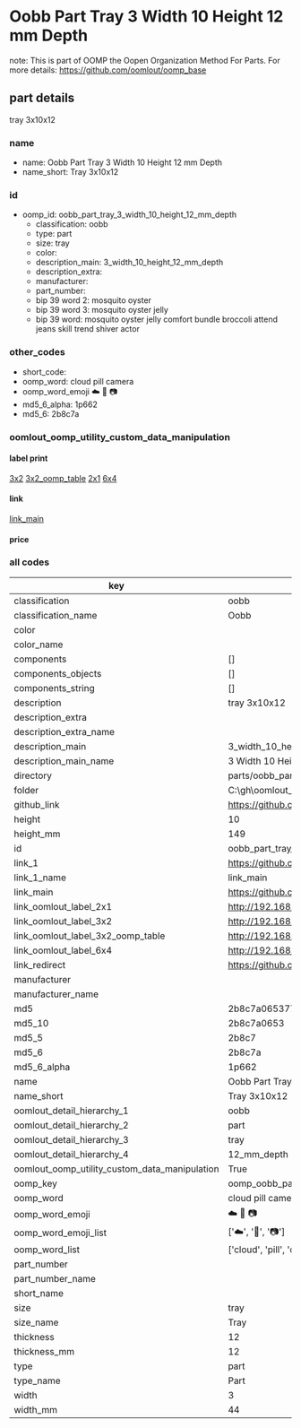 # Oobb Part Tray 3 Width 10 Height 12 mm Depth  

note: This is part of OOMP the Oopen Organization Method For Parts. For more details: https://github.com/oomlout/oomp_base

##  part details
  



tray 3x10x12



### name
* name: Oobb Part Tray 3 Width 10 Height 12 mm Depth
* name_short: Tray 3x10x12 
### id
* oomp_id: oobb_part_tray_3_width_10_height_12_mm_depth
  * classification: oobb
  * type: part
  * size: tray
  * color: 
  * description_main: 3_width_10_height_12_mm_depth
  * description_extra: 
  * manufacturer: 
  * part_number: 
  * bip 39 word 2: mosquito oyster
  * bip 39 word 3: mosquito oyster jelly
  * bip 39 word: mosquito oyster jelly comfort bundle broccoli attend jeans skill trend shiver actor

### other_codes
* short_code: 
* oomp_word: cloud pill camera
* oomp_word_emoji :cloud: :pill: :camera:
* md5_6_alpha: 1p662
* md5_6: 2b8c7a






### oomlout_oomp_utility_custom_data_manipulation
#### label print
[3x2](http://192.168.1.245:1112/?label=oomp%201p662)
[3x2_oomp_table](http://192.168.1.108:1112/?label=oomp%201p662)
[2x1](http://192.168.1.242:1112/?label=oomp%201p662)
[6x4](http://192.168.1.55:1112/?label=oomp%201p662)    

#### link

[link_main](https://github.com/oomlout/oomlout_oobb_version_4_generated_parts/tree/main/navigation_oomp/oobb/part/tray/3_width_10_height_12_mm_depth/part)                              

#### price







### all codes 
| key | value |  
| --- | --- |  
| classification | oobb |  
| classification_name | Oobb |  
| color |  |  
| color_name |  |  
| components | [] |  
| components_objects | [] |  
| components_string | [] |  
| description | tray 3x10x12 |  
| description_extra |  |  
| description_extra_name |  |  
| description_main | 3_width_10_height_12_mm_depth |  
| description_main_name | 3 Width 10 Height 12 mm Depth |  
| directory | parts/oobb_part_tray_3_width_10_height_12_mm_depth |  
| folder | C:\gh\oomlout_oobb_version_4_generated_parts\parts\oobb_part_tray_3_width_10_height_12_mm_depth |  
| github_link | https://github.com/oomlout/oomlout_oomp_part_src/tree/main/parts/oobb_part_tray_3_width_10_height_12_mm_depth |  
| height | 10 |  
| height_mm | 149 |  
| id | oobb_part_tray_3_width_10_height_12_mm_depth |  
| link_1 | https://github.com/oomlout/oomlout_oobb_version_4_generated_parts/tree/main/navigation_oomp/oobb/part/tray/3_width_10_height_12_mm_depth/part |  
| link_1_name | link_main |  
| link_main | https://github.com/oomlout/oomlout_oobb_version_4_generated_parts/tree/main/navigation_oomp/oobb/part/tray/3_width_10_height_12_mm_depth/part |  
| link_oomlout_label_2x1 | http://192.168.1.242:1112/?label=oomp%201p662 |  
| link_oomlout_label_3x2 | http://192.168.1.245:1112/?label=oomp%201p662 |  
| link_oomlout_label_3x2_oomp_table | http://192.168.1.108:1112/?label=oomp%201p662 |  
| link_oomlout_label_6x4 | http://192.168.1.55:1112/?label=oomp%201p662 |  
| link_redirect | https://github.com/oomlout/oomlout_oobb_version_4_generated_parts/tree/main/parts/oobb_tray_03_10_12 |  
| manufacturer |  |  
| manufacturer_name |  |  
| md5 | 2b8c7a065377a1d0718f22e2efa79c80 |  
| md5_10 | 2b8c7a0653 |  
| md5_5 | 2b8c7 |  
| md5_6 | 2b8c7a |  
| md5_6_alpha | 1p662 |  
| name | Oobb Part Tray 3 Width 10 Height 12 mm Depth |  
| name_short | Tray 3x10x12  |  
| oomlout_detail_hierarchy_1 | oobb |  
| oomlout_detail_hierarchy_2 | part |  
| oomlout_detail_hierarchy_3 | tray |  
| oomlout_detail_hierarchy_4 | 12_mm_depth |  
| oomlout_oomp_utility_custom_data_manipulation | True |  
| oomp_key | oomp_oobb_part_tray_3_width_10_height_12_mm_depth |  
| oomp_word | cloud pill camera |  
| oomp_word_emoji | :cloud: :pill: :camera: |  
| oomp_word_emoji_list | [':cloud:', ':pill:', ':camera:'] |  
| oomp_word_list | ['cloud', 'pill', 'camera'] |  
| part_number |  |  
| part_number_name |  |  
| short_name |  |  
| size | tray |  
| size_name | Tray |  
| thickness | 12 |  
| thickness_mm | 12 |  
| type | part |  
| type_name | Part |  
| width | 3 |  
| width_mm | 44 |  
